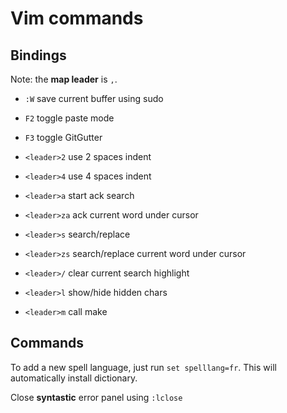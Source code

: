 Vim commands
============

## Bindings

Note: the **map leader** is `,`.

* `:W` save current buffer using sudo

* `F2` toggle paste mode
* `F3` toggle GitGutter

* `<leader>2` use 2 spaces indent
* `<leader>4` use 4 spaces indent

* `<leader>a` start ack search
* `<leader>za` ack current word under cursor

* `<leader>s` search/replace
* `<leader>zs` search/replace current word under cursor
* `<leader>/` clear current search highlight

* `<leader>l` show/hide hidden chars
* `<leader>m` call make

## Commands

To add a new spell language, just run `set spelllang=fr`. This will
automatically install dictionary.

Close **syntastic** error panel using `:lclose`

